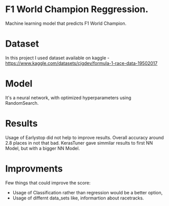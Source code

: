 # F1 World Champion Reggression.
Machine learning model that predicts F1 World Champion.

# Dataset
In this project I used dataset available on kaggle - https://www.kaggle.com/datasets/cjgdev/formula-1-race-data-19502017

# Model
It's a neural network, with optimized hyperparameters using RandomSearch.

# Results
Usage of Earlystop did not help to improve results.
Overall accuracy around 2.8 places in not that bad.
KerasTuner gave simmilar results to first NN Model, but with a bigger NN Model.


# Improvments
Few things that could improve the score:
  - Usage of Classification rather than regression would be a better option,
  - Usage of differnt data_sets like, informartion about racetracks.
